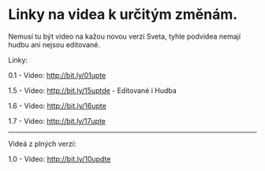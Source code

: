 # Linky na videa k určitým změnám.
Nemusí tu být video na kažou novou verzi Sveta, tyhle podvidea nemají hudbu ani nejsou editované.

Linky:

0.1 - Video: http://bit.ly/01upte

1.5 - Video: http://bit.ly/15uptde - Editované i Hudba

1.6 - Video: http://bit.ly/16upte

1.7 - Video: http://bit.ly/17upte

-------------------------------------
Videá z plných verzí:

1.0 - Video: http://bit.ly/10updte



